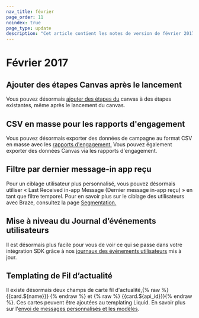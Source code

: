 ```yaml
---
nav_title: février
page_order: 11
noindex: true
page_type: update
description: "Cet article contient les notes de version de février 2017."
---
```


# Février 2017

## Ajouter des étapes Canvas après le lancement

Vous pouvez désormais [ajouter des étapes du][23] canvas à des étapes existantes, même après le lancement du canvas.

## CSV en masse pour les rapports d'engagement

Vous pouvez désormais exporter des données de campagne au format CSV en masse avec les [rapports d'engagement.][22] Vous pouvez également exporter des données Canvas via les rapports d'engagement.

## Filtre par dernier message-in app reçu

Pour un ciblage utilisateur plus personnalisé, vous pouvez désormais utiliser « Last Received in-app Message (Dernier message in-app reçu) » en tant que filtre temporel. Pour en savoir plus sur le ciblage des utilisateurs avec Braze, consultez la page [Segmentation.][21]

## Mise à niveau du Journal d’événements utilisateurs

Il est désormais plus facile pour vous de voir ce qui se passe dans votre intégration SDK grâce à nos [journaux des événements utilisateurs][20] mis à jour.

## Templating de Fil d’actualité

Il existe désormais deux champs de carte fil d'actualité,{% raw %} {{card.${name}}} {% endraw %} et {% raw %}  {{card.${api_id}}}{% endraw %}. Ces cartes peuvent être ajoutées au templating Liquid. En savoir plus sur l'[envoi de messages personnalisés et les modèles][19].

[19]: {{site.baseurl}}/user_guide/personalization_and_dynamic_content/personalized_messaging/#personalized-messaging
[20]: {{site.baseurl}}/user_guide/administrative/app_settings/developer_console/event_user_log_tab/#event-user-log-tab
[21]: {{site.baseurl}}/user_guide/engagement_tools/segments/creating_a_segment/
[22]: {{site.baseurl}}/user_guide/data_and_analytics/reporting/engagement_reports/#engagement-reports
[23]: {{site.baseurl}}/user_guide/engagement_tools/canvas/create_a_canvas/create_a_canvas/#creating-a-canvas
[98]:{{site.baseurl}}/user_guide/onboarding/platform_administrative_features/#authentication-rules

